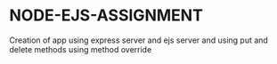 # NODE-EJS-ASSIGNMENT
Creation of app using express server and ejs server and using put and delete methods using method override
